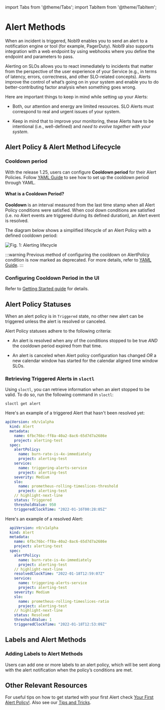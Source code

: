 import Tabs from '@theme/Tabs';
import TabItem from '@theme/TabItem';

# Alert Methods

When an incident is triggered, Nobl9 enables you to send an alert to a notification engine or tool (for example, PagerDuty). Nobl9 also supports integration with a web endpoint by using webhooks where you define the endpoint and parameters to pass.

Alerting on SLOs allows you to react immediately to incidents that matter from the perspective of the user experience of your Service (e.g., in terms of latency, errors, correctness, and other SLO-related concepts). Alerts improve the control of what’s going on in your system and enable you to do better-contributing factor analysis when something goes wrong.

Here are important things to keep in mind while setting up your Alerts:

* Both, our attention and energy are limited resources. SLO Alerts must correspond to real and urgent issues of your system.

* Keep in mind that to improve your monitoring, these Alerts have to be intentional (i.e., well-defined) and *need to evolve together with your system*.

## Alert Policy & Alert Method Lifecycle

### Cooldown period

With the release 1.25, users can configure **Cooldown period** for their Alert Policies. Follow [YAML Guide](YAML_Guide.md#alertpolicy) to see how to set up the cooldown period through YAML.

#### What is a Cooldown Period?

**Cooldown** is an interval measured from the last time stamp when all Alert Policy conditions were satisfied. When cool down conditions are satisfied (i.e. no Alert events are triggered during its defined duration), an Alert event is resolved.

The diagram below shows a simplified lifecycle of an Alert Policy with a defined cooldown period:

<img src="/img/Alerting_lifecycle2.png" title="Fig. 1: Alerting lifecycle"></img>

:::warning
Previous method of configuring the cooldown on AlertPolicy condition is now marked as deprecated. For more details, refer to [YAML Guide](YAML_Guide.md).
:::

### Configuring Cooldown Period in the UI

Refer to [Getting Started guide](Getting_Started.md#creating-alert-policies) for details.

## Alert Policy Statuses

When an alert policy is in `Triggered` state, no other new alert can be triggered unless the alert is resolved or canceled.

Alert Policy statuses adhere to the following criteria:

* An alert is resolved when any of the conditions stopped to be true *AND* the cooldown period expired from that time.

* An alert is canceled when Alert policy configuration has changed *OR* a new calendar window has started for the calendar aligned time window SLOs.

### Retrieving Triggered Alerts in `sloctl`

Using `sloctl`, you can retrieve information when an alert stopped to be valid. To do so, run the following command in `sloctl`:

```shell
sloctl get alert
```

<Tabs>
<TabItem value="code" label="unresolved Alert" default>

Here's an example of a triggered Alert that hasn't been resolved yet:

```yaml
apiVersion: n9/v1alpha
  kind: Alert
  metadata:
    name: 6fbc76bc-ff8a-40a2-8ac6-65d7d7a2686e
    project: alerting-test
  spec:
    alertPolicy:
      name: burn-rate-is-4x-immediately
      project: alerting-test
    service:
      name: triggering-alerts-service
      project: alerting-test
    severity: Medium
    slo:
      name: prometheus-rolling-timeslices-threshold
      project: alerting-test
    // highlight-next-line
    status: Triggered
    thresholdValue: 950
    triggeredClockTime: "2022-01-16T00:28:05Z"
```

</TabItem>
<TabItem value="example" label="resolved Alert">

Here's an example of a resolved Alert:

```yaml
  apiVersion: n9/v1alpha
  kind: Alert
  metadata:
    name: 6fbc76bc-ff8a-40a2-8ac6-65d7d7a2686e
    project: alerting-test
  spec:
    alertPolicy:
      name: burn-rate-is-4x-immediately
      project: alerting-test
    // highlight-next-line
    resolvedClockTime: "2022-01-18T12:59:07Z"
    service:
      name: triggering-alerts-service
      project: alerting-test
    severity: Medium
    slo:
      name: prometheus-rolling-timeslices-ratio
      project: alerting-test
    // highlight-next-line
    status: Resolved
    thresholdValue: 1
    triggeredClockTime: "2022-01-18T12:53:09Z"
```

</TabItem>
</Tabs>

## Labels and Alert Methods

### Adding Labels to Alert Methods

Users can add one or more labels to an alert policy, which will be sent along with the alert notification when the policy’s conditions are met.

## Other Relevant Resources

For useful tips on how to get started with your first Alert check [Your First Alert Policy!](https://www.nobl9.com/learn/alerts). Also see our [Tips and Tricks](https://www.nobl9.com/learn/tips).
